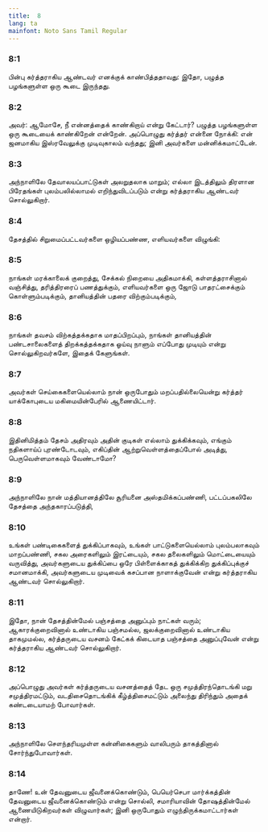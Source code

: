 ```yaml
---
title:  8
lang: ta
mainfont: Noto Sans Tamil Regular
---
```


###  8:1

பின்பு கர்த்தராகிய ஆண்டவர் எனக்குக் காண்பித்ததாவது: இதோ, பழுத்த பழங்களுள்ள ஒரு கூடை இருந்தது.

###  8:2

அவர்: ஆமோசே, நீ என்னத்தைக் காண்கிறாய் என்று கேட்டார்? பழுத்த பழங்களுள்ள ஒரு கூடையைக் காண்கிறேன் என்றேன். அப்பொழுது கர்த்தர் என்னை நோக்கி: என் ஜனமாகிய இஸ்ரவேலுக்கு முடிவுகாலம் வந்தது; இனி அவர்களை மன்னிக்கமாட்டேன்.

###  8:3

அந்நாளிலே தேவாலயப்பாட்டுகள் அலறுதலாக மாறும்; எல்லா இடத்திலும் திரளான பிரேதங்கள் புலம்பலில்லாமல் எறிந்துவிடப்படும் என்று கர்த்தராகிய ஆண்டவர் சொல்லுகிறார்.

###  8:4

தேசத்தில் சிறுமைப்பட்டவர்களை ஒழியப்பண்ண, எளியவர்களை விழுங்கி:

###  8:5

நாங்கள் மரக்காலைக் குறைத்து, சேக்கல் நிறையை அதிகமாக்கி, கள்ளத்தராசினால் வஞ்சித்து, தரித்திரரைப் பணத்துக்கும், எளியவர்களை ஒரு ஜோடு பாதரட்சைக்கும் கொள்ளும்படிக்கும், தானியத்தின் பதரை விற்கும்படிக்கும்,

###  8:6

நாங்கள் தவசம் விற்கத்தக்கதாக மாதப்பிறப்பும், நாங்கள் தானியத்தின் பண்டசாலைகளைத் திறக்கத்தக்கதாக ஓய்வு நாளும் எப்போது முடியும் என்று சொல்லுகிறவர்களே, இதைக் கேளுங்கள்.

###  8:7

அவர்கள் செய்கைகளையெல்லாம் நான் ஒருபோதும் மறப்பதில்லையென்று கர்த்தர் யாக்கோபுடைய மகிமையின்பேரில் ஆணையிட்டார்.

###  8:8

இதினிமித்தம் தேசம் அதிரவும் அதின் குடிகள் எல்லாம் துக்கிக்கவும், எங்கும் நதிகளாய்ப் புரண்டோடவும், எகிப்தின் ஆற்றுவெள்ளத்தைப்போல் அடித்து, பெருவெள்ளமாகவும் வேண்டாமோ?

###  8:9

அந்நாளிலே நான் மத்தியானத்திலே சூரியனை அஸ்தமிக்கப்பண்ணி, பட்டப்பகலிலே தேசத்தை அந்தகாரப்படுத்தி,

###  8:10

உங்கள் பண்டிகைகளைத் துக்கிப்பாகவும், உங்கள் பாட்டுகளையெல்லாம் புலம்பலாகவும் மாறப்பண்ணி, சகல அரைகளிலும் இரட்டையும், சகல தலைகளிலும் மொட்டையையும் வருவித்து, அவர்களுடைய துக்கிப்பை ஒரே பிள்ளைக்காகத் துக்கிக்கிற துக்கிப்புக்குச் சமானமாக்கி, அவர்களுடைய முடிவைக் கசப்பான நாளாக்குவேன் என்று கர்த்தராகிய ஆண்டவர் சொல்லுகிறார்.

###  8:11

இதோ, நான் தேசத்தின்மேல் பஞ்சத்தை அனுப்பும் நாட்கள் வரும்; ஆகாரக்குறைவினால் உண்டாகிய பஞ்சமல்ல, ஜலக்குறைவினால் உண்டாகிய தாகமுமல்ல, கர்த்தருடைய வசனம் கேட்கக் கிடையாத பஞ்சத்தை அனுப்புவேன் என்று கர்த்தராகிய ஆண்டவர் சொல்லுகிறார்.

###  8:12

அப்பொழுது அவர்கள் கர்த்தருடைய வசனத்தைத் தேட ஒரு சமுத்திரந்தொடங்கி மறு சமுத்திரமட்டும், வடதிசைதொடங்கிக் கீழ்த்திசைமட்டும் அலைந்து திரிந்தும் அதைக் கண்டடையாமற் போவார்கள்.

###  8:13

அந்நாளிலே சௌந்தரியமுள்ள கன்னிகைகளும் வாலிபரும் தாகத்தினால் சோர்ந்துபோவார்கள்.

###  8:14

தாணே! உன் தேவனுடைய ஜீவனைக்கொண்டும், பெயெர்செபா மார்க்கத்தின் தேவனுடைய ஜீவனைக்கொண்டும் என்று சொல்லி, சமாரியாவின் தோஷத்தின்மேல் ஆணையிடுகிறவர்கள் விழுவார்கள்; இனி ஒருபோதும் எழுந்திருக்கமாட்டார்கள் என்றார்.

